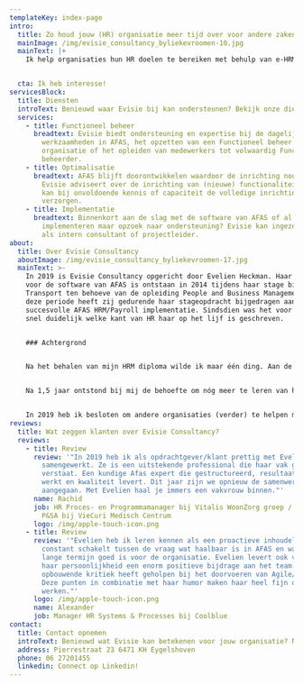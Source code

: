 ```yaml
---
templateKey: index-page
intro:
  title: Zo houd jouw (HR) organisatie meer tijd over voor andere zaken
  mainImage: /img/evisie_consultancy_byliekevroomen-10.jpg
  mainText: |+
    Ik help organisaties hun HR doelen te bereiken met behulp van e-HRM.


  cta: Ik heb interesse!
servicesBlock:
  title: Diensten
  introText: Benieuwd waar Evisie bij kan ondersteunen? Bekijk onze diensten!
  services:
    - title: Functioneel beheer
      breadtext: Evisie biedt ondersteuning en expertise bij de dagelijkse
        werkzaamheden in AFAS, het opzetten van een Functioneel beheer
        organisatie of het opleiden van medewerkers tot volwaardig Functioneel
        beheerder.
    - title: Optimalisatie
      breadtext: AFAS blijft doorontwikkelen waardoor de inrichting nooit "af" is.
        Evisie adviseert over de inrichting van (nieuwe) functionaliteiten en
        kan bij onvoldoende kennis of capaciteit de volledige inrichting
        verzorgen.
    - title: Implementatie
      breadtext: Binnenkort aan de slag met de software van AFAS of al begonnen met
        implementeren maar opzoek naar ondersteuning? Evisie kan ingezet worden
        als intern consultant of projectleider.
about:
  title: Over Evisie Consultancy
  aboutImage: /img/evisie_consultancy_byliekevroomen-17.jpg
  mainText: >-
    In 2019 is Evisie Consultancy opgericht door Evelien Heckman. Haar passie
    voor de software van AFAS is ontstaan in 2014 tijdens haar stage bij Veolia
    Transport ten behoeve van de opleiding People and Business Management. In
    deze periode heeft zij gedurende haar stageopdracht bijgedragen aan een
    succesvolle AFAS HRM/Payroll implementatie. Sindsdien was het voor haar al
    snel duidelijk welke kant van HR haar op het lijf is geschreven. 


    ### Achtergrond


    Na het behalen van mijn HRM diploma wilde ik maar één ding. Aan de slag met AFAS! Ik ben mijn loopbaan begonnen als junior AFAS consultant bij een organisatie die de personele- en financiële administratie verzorgt voor besturen binnen het onderwijs. Daar heb ik de kans gekregen om, door middel van learning on the job, opgeleid te worden door AFAS experts. 


    Na 1,5 jaar ontstond bij mij de behoefte om nóg meer te leren van het softwarepakket, ik wilde verder kijken dan alleen de onderwijssector. Dat heeft ertoe geleid dat ik in 2017 ben verhuisd van Limburg naar Rotterdam om aan de slag te gaan als HR Systems Specialist bij Coolblue. Daar heb ik alle ins en outs van de software leren kennen en sindsdien is geen enkele (AFAS) uitdaging te groot.


    In 2019 heb ik besloten om andere organisaties (verder) te helpen met AFAS als zelfstandig ondernemer. Met mijn jarenlange ervaring als AFAS klant én mijn HR achtergrond, weet ik als geen ander dat het in de praktijk vaak nét even anders werkt. Ik ben daardoor in staat om continu te denken vanuit de wensen en behoeften van de klant en opzoek te gaan naar de meest eenvoudige en efficiënte oplossingen in AFAS die daarbij aansluiten.
reviews:
  title: Wat zeggen klanten over Evisie Consultancy?
  reviews:
    - title: Review
      review: '"In 2019 heb ik als opdrachtgever/klant prettig met Evelien
        samengewerkt. Ze is een uitstekende professional die haar vak goed
        verstaat. Een kundige Afas expert die gestructureerd, resultaatgericht
        werkt en kwaliteit levert. Dit jaar zijn we opnieuw de samenwerking
        aangegaan. Met Evelien haal je immers een vakvrouw binnen."'
      name: Rachid
      job: HR Proces- en Programmamanager bij Vitalis WoonZorg groep / Voormalig Hoofd
        P&SA bij VieCuri Medisch Centrum
      logo: /img/apple-touch-icon.png
    - title: Review
      review: '"Evelien heb ik leren kennen als een proactieve inhoudelijk expert die
        constant schakelt tussen de vraag wat haalbaar is in AFAS en wat op
        lange termijn goed is voor de organisatie. Evelien levert ook vanuit
        haar persoonlijkheid een enorm positieve bijdrage aan het team. De
        opbouwende kritiek heeft geholpen bij het doorvoeren van Agile/Scrum.
        Deze punten in combinatie met haar humor maken haar heel fijn om mee te
        werken."'
      logo: /img/apple-touch-icon.png
      name: Alexander
      job: Manager HR Systems & Processes bij Coolblue
contact:
  title: Contact opnemen
  introText: Benieuwd wat Evisie kan betekenen voor jouw organisatie? Neem dan contact op.
  address: Pierrestraat 23 6471 KH Eygelshoven
  phone: 06 27201455
  linkedin: Connect op Linkedin!
---
```

